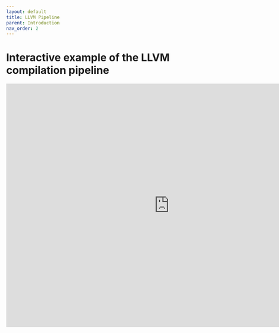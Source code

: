 ```yaml
---
layout: default
title: LLVM Pipeline 
parent: Introduction 
nav_order: 2
---
```

# Interactive example of the LLVM compilation pipeline

<iframe width="873" height="654" src="https://www.youtube-nocookie.com/embed/i3jjbfr1wzQ?rel=0" frameborder="0" allow="autoplay; encrypted-media" allowfullscreen></iframe>
